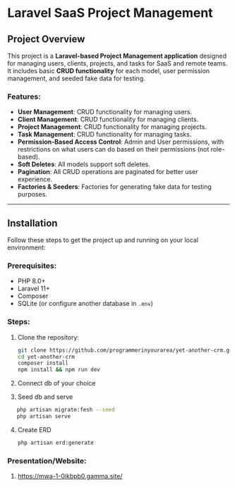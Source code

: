 # Laravel SaaS Project Management

## Project Overview

This project is a **Laravel-based Project Management application** designed for managing users, clients, projects, and tasks for SaaS and remote teams. It includes basic **CRUD functionality** for each model, user permission management, and seeded fake data for testing.

### Features:
- **User Management**: CRUD functionality for managing users.
- **Client Management**: CRUD functionality for managing clients.
- **Project Management**: CRUD functionality for managing projects.
- **Task Management**: CRUD functionality for managing tasks.
- **Permission-Based Access Control**: Admin and User permissions, with restrictions on what users can do based on their permissions (not role-based).
- **Soft Deletes**: All models support soft deletes.
- **Pagination**: All CRUD operations are paginated for better user experience.
- **Factories & Seeders**: Factories for generating fake data for testing purposes.

---

## Installation

Follow these steps to get the project up and running on your local environment:

### Prerequisites:
- PHP 8.0+ 
- Laravel 11+
- Composer
- SQLite (or configure another database in `.env`)

### Steps:

1. Clone the repository:

   ```bash
   git clone https://github.com/programmerinyourarea/yet-another-crm.git
   cd yet-another-crm
   composer install
   npm install && npm run dev
   ```
2. Connect db of your choice

3. Seed db and serve
 ```bash
    php artisan migrate:fesh --seed
    php artisan serve
```

4. Create ERD
    ```bash
    php artisan erd:generate
    ```
    

### Presentation/Website:
1. https://mwa-1-0ikbpb0.gamma.site/
